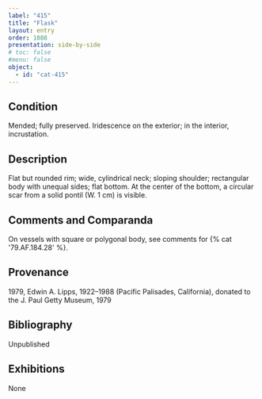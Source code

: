 ```yaml
---
label: "415"
title: "Flask"
layout: entry
order: 1088
presentation: side-by-side
# toc: false
#menu: false 
object:
  - id: "cat-415"
---
```


## Condition

Mended; fully preserved. Iridescence on the exterior; in the interior, incrustation.

## Description

Flat but rounded rim; wide, cylindrical neck; sloping shoulder; rectangular body with unequal sides; flat bottom. At the center of the bottom, a circular scar from a solid pontil (W. 1 cm) is visible.

## Comments and Comparanda

On vessels with square or polygonal body, see comments for {% cat '79.AF.184.28' %}.

## Provenance

1979, Edwin A. Lipps, 1922–1988 (Pacific Palisades, California), donated to the J. Paul Getty Museum, 1979

## Bibliography

Unpublished

## Exhibitions

None